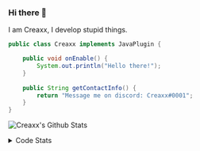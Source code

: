 ### Hi there 👋

I am Creaxx, I develop stupid things. 

```java
public class Creaxx implements JavaPlugin {

    public void onEnable() {
        System.out.println("Hello there!");
    }
    
    public String getContactInfo() {
        return "Message me on discord: Creaxx#0001";
    }
}
```
![Creaxx's Github Stats](https://github-readme-stats-creaxxogs-projects.vercel.app/api?username=CreaxxOG&show_icons=true&theme=dark&count_private=true)

<details>
  <summary>Code Stats</summary>

<!--START_SECTION:waka-->

```txt
Java             11 hrs 15 mins  ██████████████████████▓░░   91.10 %
XML              43 mins         █▒░░░░░░░░░░░░░░░░░░░░░░░   05.89 %
Kotlin           19 mins         ▓░░░░░░░░░░░░░░░░░░░░░░░░   02.63 %
YAML             2 mins          ░░░░░░░░░░░░░░░░░░░░░░░░░   00.36 %
SQL              0 secs          ░░░░░░░░░░░░░░░░░░░░░░░░░   00.02 %
```

<!--END_SECTION:waka-->
</details>
